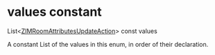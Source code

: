 


# values constant







List&lt;[ZIMRoomAttributesUpdateAction](../../zego_uikit_prebuilt_live_audio_room/ZIMRoomAttributesUpdateAction.md)> const values
  




<p>A constant List of the values in this enum, in order of their declaration.</p>










